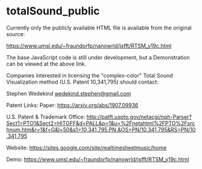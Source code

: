 # totalSound_public

Currently only the publicly available HTML file is available from the original source: 

https://www.umsl.edu/~fraundorfp/nanowrld/jsfft/RTSM_v19c.html

The base JavaScript code is still under development, but a Demonstration can be viewed at the above link. 

Companies interested in licensing the "complex-color" Total Sound Visualization method (U.S. Patent 10,341,795) should contact:

Stephen Wedekind
wedekind.stephen@gmail.com


Patent Links:
Paper: 
https://arxiv.org/abs/1907.09936

U.S. Patent & Trademark Office:
http://patft.uspto.gov/netacgi/nph-Parser?Sect1=PTO1&Sect2=HITOFF&d=PALL&p=1&u=%2Fnetahtml%2FPTO%2Fsrchnum.htm&r=1&f=G&l=50&s1=10,341,795.PN.&OS=PN/10,341,795&RS=PN/10,341,795

Website:
https://sites.google.com/site/realtimesheetmusic/home

Demo:
https://www.umsl.edu/~fraundorfp/nanowrld/jsfft/RTSM_v19c.html
